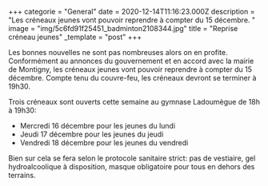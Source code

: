 +++
categorie = "General"
date = 2020-12-14T11:16:23.000Z
description = "Les créneaux jeunes vont pouvoir reprendre à compter du 15 décembre. "
image = "img/5c6fd91f25451_badminton2108344.jpg"
title = "Reprise créneau jeunes"
_template = "post"
+++

Les bonnes nouvelles ne sont pas nombreuses alors on en profite. Conformément au annonces du gouvernement et en accord avec la mairie de Montigny, les créneaux jeunes vont pouvoir reprendre à compter du 15 décembre. Compte tenu du couvre-feu, les créneaux devront se terminer à 19h30.

Trois créneaux sont ouverts cette semaine au gymnase Ladoumègue de 18h à 19h30:

* Mercredi 16 décembre pour les jeunes du lundi
* Jeudi 17 décembre pour les jeunes du jeudi
* Vendredi 18 décembre pour les jeunes du vendredi

Bien sur cela se fera selon le protocole sanitaire strict: pas de vestiaire, gel hydroalcoolique à disposition, masque obligatoire pour tous en dehors des terrains.
